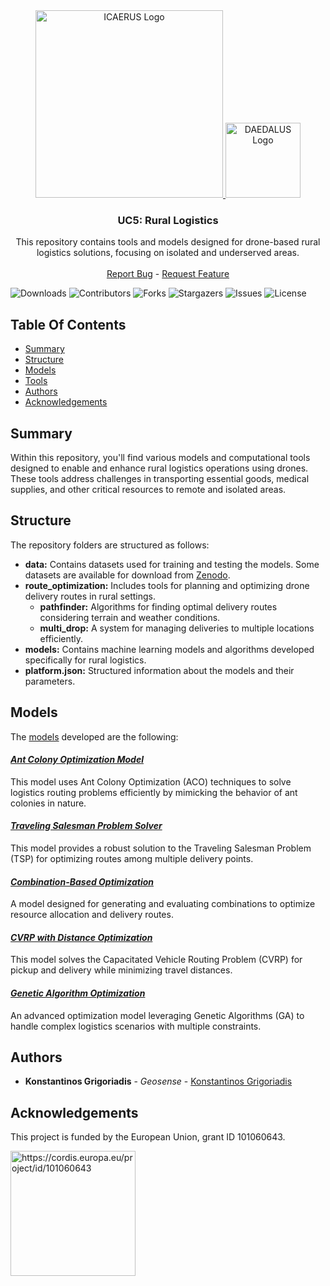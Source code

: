 <div align="center">
  <a href="https://icaerus.eu" target="_blank">
    <img width="300" src="https://icaerus.eu/wp-content/uploads/2022/09/ICAERUS-logo-white.svg" alt="ICAERUS Logo">
  </a>
  <a href="https://daedalus.geosenseapps.com" target="_blank">
    <img width="120" src="https://daedalus.geosenseapps.com/images/dlogo2.png" alt="DAEDALUS Logo">
  </a>
  <h3 align="center">UC5: Rural Logistics</h3>
  
  <p align="center">
    This repository contains tools and models designed for drone-based rural logistics solutions, focusing on isolated and underserved areas.
    <br/>
    <br/>
    <a href="https://github.com/icaerus-eu/icaerus-repo-template/issues">Report Bug</a>
    -
    <a href="https://github.com/icaerus-eu/icaerus-repo-template/issues">Request Feature</a>
  </p>
</div>

![Downloads](https://img.shields.io/github/downloads/icaerus-eu/UC5_Rural_Logistics/total) ![Contributors](https://img.shields.io/github/contributors/icaerus-eu/UC5_Rural_Logistics?color=dark-green) ![Forks](https://img.shields.io/github/forks/icaerus-eu/UC5_Rural_Logistics?style=social) ![Stargazers](https://img.shields.io/github/stars/icaerus-eu/UC5_Rural_Logistics?style=social) ![Issues](https://img.shields.io/github/issues/icaerus-eu/UC5_Rural_Logistics) ![License](https://img.shields.io/github/license/icaerus-eu/UC5_Rural_Logistics) 

## Table Of Contents

* [Summary](#summary)
* [Structure](#structure)
* [Models](#models)
* [Tools](#tools)
* [Authors](#authors)
* [Acknowledgements](#acknowledgements)

## Summary
Within this repository, you'll find various models and computational tools designed to enable and enhance rural logistics operations using drones. These tools address challenges in transporting essential goods, medical supplies, and other critical resources to remote and isolated areas.

## Structure
The repository folders are structured as follows: 

- **data:** Contains datasets used for training and testing the models. Some datasets are available for download from [Zenodo](https://zenodo.org/).
- **route_optimization:** Includes tools for planning and optimizing drone delivery routes in rural settings.
  - **pathfinder:** Algorithms for finding optimal delivery routes considering terrain and weather conditions.
  - **multi_drop:** A system for managing deliveries to multiple locations efficiently.
- **models:** Contains machine learning models and algorithms developed specifically for rural logistics.
- **platform.json:** Structured information about the models and their parameters.

## Models
The [models](https://github.com/ICAERUS-EU/UC5_Rural_Logistics/blob/main/models/) developed are the following:

#### _[Ant Colony Optimization Model](https://github.com/ICAERUS-EU/UC5_Rural_Logistics/blob/main/models/01_MM_ant_colony_v1/)_
This model uses Ant Colony Optimization (ACO) techniques to solve logistics routing problems efficiently by mimicking the behavior of ant colonies in nature.

#### _[Traveling Salesman Problem Solver](https://github.com/ICAERUS-EU/UC5_Rural_Logistics/blob/main/models/02_MM_tsp_v1/)_
This model provides a robust solution to the Traveling Salesman Problem (TSP) for optimizing routes among multiple delivery points.

#### _[Combination-Based Optimization](https://github.com/ICAERUS-EU/UC5_Rural_Logistics/blob/main/models/03_MM_combinations_v1/)_
A model designed for generating and evaluating combinations to optimize resource allocation and delivery routes.

#### _[CVRP with Distance Optimization](https://github.com/ICAERUS-EU/UC5_Rural_Logistics/blob/main/models/04_cvrp_pickup_delivery_distance_v1/)_
This model solves the Capacitated Vehicle Routing Problem (CVRP) for pickup and delivery while minimizing travel distances.

#### _[Genetic Algorithm Optimization](https://github.com/ICAERUS-EU/UC5_Rural_Logistics/blob/main/models/05_MM_genetic_algorithm_v1/)_
An advanced optimization model leveraging Genetic Algorithms (GA) to handle complex logistics scenarios with multiple constraints.

## Authors
* **Konstantinos Grigoriadis** - *Geosense* - [Konstantinos Grigoriadis](https://www.linkedin.com/in/kostas-grigoriadis-53382432/)

## Acknowledgements
This project is funded by the European Union, grant ID 101060643.

<img src="https://rea.ec.europa.eu/sites/default/files/styles/oe_theme_medium_no_crop/public/2021-04/EN-Funded%20by%20the%20EU-POS.jpg" alt="https://cordis.europa.eu/project/id/101060643" width="200"/>
